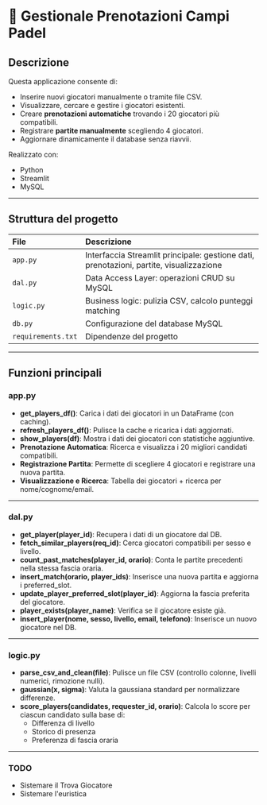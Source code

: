 # 🏓 Gestionale Prenotazioni Campi Padel

## Descrizione
Questa applicazione consente di:
- Inserire nuovi giocatori manualmente o tramite file CSV.
- Visualizzare, cercare e gestire i giocatori esistenti.
- Creare **prenotazioni automatiche** trovando i 20 giocatori più compatibili.
- Registrare **partite manualmente** scegliendo 4 giocatori.
- Aggiornare dinamicamente il database senza riavvii.

Realizzato con:
- Python
- Streamlit
- MySQL

---

## Struttura del progetto

| File | Descrizione |
|:----|:------------|
| `app.py` | Interfaccia Streamlit principale: gestione dati, prenotazioni, partite, visualizzazione |
| `dal.py` | Data Access Layer: operazioni CRUD su MySQL |
| `logic.py` | Business logic: pulizia CSV, calcolo punteggi matching |
| `db.py` | Configurazione del database MySQL |
| `requirements.txt` | Dipendenze del progetto |

---

## Funzioni principali

### app.py

- **get_players_df()**: Carica i dati dei giocatori in un DataFrame (con caching).
- **refresh_players_df()**: Pulisce la cache e ricarica i dati aggiornati.
- **show_players(df)**: Mostra i dati dei giocatori con statistiche aggiuntive.
- **Prenotazione Automatica**: Ricerca e visualizza i 20 migliori candidati compatibili.
- **Registrazione Partita**: Permette di scegliere 4 giocatori e registrare una nuova partita.
- **Visualizzazione e Ricerca**: Tabella dei giocatori + ricerca per nome/cognome/email.

---

### dal.py

- **get_player(player_id)**: Recupera i dati di un giocatore dal DB.
- **fetch_similar_players(req_id)**: Cerca giocatori compatibili per sesso e livello.
- **count_past_matches(player_id, orario)**: Conta le partite precedenti nella stessa fascia oraria.
- **insert_match(orario, player_ids)**: Inserisce una nuova partita e aggiorna i preferred_slot.
- **update_player_preferred_slot(player_id)**: Aggiorna la fascia preferita del giocatore.
- **player_exists(player_name)**: Verifica se il giocatore esiste già.
- **insert_player(nome, sesso, livello, email, telefono)**: Inserisce un nuovo giocatore nel DB.

---

### logic.py

- **parse_csv_and_clean(file)**: Pulisce un file CSV (controllo colonne, livelli numerici, rimozione nulli).
- **gaussian(x, sigma)**: Valuta la gaussiana standard per normalizzare differenze.
- **score_players(candidates, requester_id, orario)**: Calcola lo score per ciascun candidato sulla base di:
  - Differenza di livello
  - Storico di presenza
  - Preferenza di fascia oraria

---
### TODO
- Sistemare il Trova Giocatore
- Sistemare l'euristica

